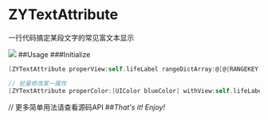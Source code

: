 # ZYTextAttribute
一行代码搞定某段文字的常见富文本显示

![](http://upload-images.jianshu.io/upload_images/355579-2a2f34858bfef55a.png?imageMogr2/auto-orient/strip%7CimageView2/2/w/1240)
##Usage
###Initialize
```objective-c
[ZYTextAttribute properView:self.lifeLabel rangeDictArray:@[@{RANGEKEY : [NSValue valueWithRange:[self.lifeLabel.text rangeOfString:@"生命"]], COLORKEY : [UIColor redColor], FONTKEY : [UIFont systemFontOfSize:18.0]}, @{RANGEKEY : [NSValue valueWithRange:[self.lifeLabel.text rangeOfString:@"得到"]], COLORKEY : [UIColor greenColor], UNDERLINESTYLEKEY : [NSNumber numberWithInteger:NSUnderlineStyleSingle]}]];

// 批量修改某一属性
[ZYTextAttribute properColor:[UIColor blueColor] withView:self.lifeLabel rangeArray:@[[NSValue valueWithRange:[self.lifeLabel.text rangeOfString:@"生命"]], [NSValue valueWithRange:[self.lifeLabel.text rangeOfString:@"做过"]]]];

```

// 更多简单用法请查看源码API
##*That's it!*    *Enjoy!*

